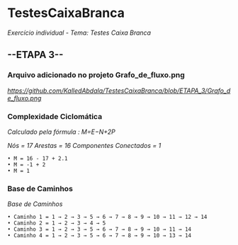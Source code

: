 # TestesCaixaBranca
*Exercício individual - Tema: Testes Caixa Branca*

## --ETAPA 3--

### **Arquivo adicionado no projeto Grafo_de_fluxo.png**

*https://github.com/KalledAbdala/TestesCaixaBranca/blob/ETAPA_3/Grafo_de_fluxo.png*

### **Complexidade Ciclomática**

*Calculado pela fórmula : M=E−N+2P*

*Nós = 17  Arestas = 16  Componentes Conectados = 1*

    • M = 16 - 17 + 2.1
    • M = -1 + 2
    • M = 1

### **Base de Caminhos**
*Base de Caminhos*

    • Caminho 1 = 1 → 2 → 3 → 5 → 6 → 7 → 8 → 9 → 10 → 11 → 12 → 14
    • Caminho 2 = 1 → 2 → 3 → 4 → 5
    • Caminho 3 = 1 → 2 → 3 → 5 → 6 → 7 → 8 → 9 → 10 → 11 → 14
    • Caminho 4 = 1 → 2 → 3 → 5 → 6 → 7 → 8 → 9 → 10 → 13 → 14
